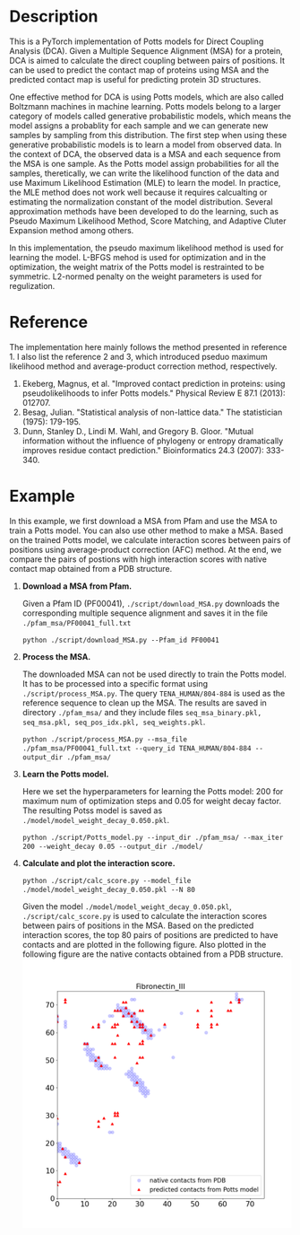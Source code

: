 # Description
This is a PyTorch implementation of Potts models for Direct Coupling Analysis (DCA). 
Given a Multiple Sequence Alignment (MSA) for a protein, DCA is aimed to calculate the direct coupling between pairs of positions.
It can be used to predict the contact map of proteins using MSA and the predicted contact map is useful for 
predicting protein 3D structures.

One effective method for DCA is using Potts models, which are also called Boltzmann machines in machine learning.
Potts models belong to a larger category of models called generative probabilistic models, which means the model 
assigns a probablity for each sample and we can generate new samples by sampling from this distribution.
The first step when using these generative probabilistic models is to learn a model from observed data.
In the context of DCA, the observed data is a MSA and each sequence from the MSA is one sample.
As the Potts model assign probabilities for all the samples, theretically, we can write the likelihood
function of the data and use Maximum Likelihood Estimation (MLE) to learn the model.
In practice, the MLE method does not work well because it requires calcualting or estimating
the normalization constant of the model distribution. Several approximation methods have been developed
to do the learning, such as Pseudo Maximum Likelihood Method, Score Matching, and Adaptive Cluter Expansion method among others.

In this implementation, the pseudo maximum likelihood method is used for learning the model. L-BFGS mehod is used for optimization and 
in the optimization, the weight matrix of the Potts model is restrainted to be symmetric. L2-normed penalty on the weight parameters is used for regulization.

# Reference
The implementation here mainly follows the method presented in reference 1. I also list the reference 2 and 3, which introduced pseduo maximum likelihood method and average-product correction method, respectively.

1. Ekeberg, Magnus, et al. "Improved contact prediction in proteins: using pseudolikelihoods to infer Potts models." Physical Review E 87.1 (2013): 012707.
2. Besag, Julian. "Statistical analysis of non-lattice data." The statistician (1975): 179-195.
3. Dunn, Stanley D., Lindi M. Wahl, and Gregory B. Gloor. "Mutual information without the influence of phylogeny or entropy dramatically improves residue contact prediction." Bioinformatics 24.3 (2007): 333-340.

# Example
In this example, we first download a MSA from Pfam and use the MSA to train a Potts model. You can also use other method to make a MSA. Based on the trained Potts model, we calculate interaction scores between pairs of positions using average-product correction (AFC) method. At the end, we compare the pairs of postions with high interaction scores with native contact map obtained from a PDB structure.

1. **Download a MSA from Pfam.**

   Given a Pfam ID (PF00041), `./script/download_MSA.py` downloads the corresponding multiple sequence alignment and saves it in the file `./pfam_msa/PF00041_full.txt`
   ```
   python ./script/download_MSA.py --Pfam_id PF00041
   ```

2. **Process the MSA.**

   The downloaded MSA can not be used directly to train the Potts model. It has to be processed into a specific format using `./script/process_MSA.py`. The query `TENA_HUMAN/804-884` is used as the reference sequence to clean up the MSA. The results are saved
   in directory `./pfam_msa/` and they include files `seq_msa_binary.pkl, seq_msa.pkl, seq_pos_idx.pkl, seq_weights.pkl`.
   ```
   python ./script/process_MSA.py --msa_file ./pfam_msa/PF00041_full.txt --query_id TENA_HUMAN/804-884 --output_dir ./pfam_msa/
   ```
   

3. **Learn the Potts model.**

   Here we set the hyperparameters for learning the Potts model: 200 for maximum num of optimization steps and 0.05 for weight decay factor. The resulting Potss model is saved as `./model/model_weight_decay_0.050.pkl`.
   ```
   python ./script/Potts_model.py --input_dir ./pfam_msa/ --max_iter 200 --weight_decay 0.05 --output_dir ./model/
   ```

4. **Calculate and plot the interaction score.**

   ```
   python ./script/calc_score.py --model_file ./model/model_weight_decay_0.050.pkl --N 80
   ```
   Given the model `./model/model_weight_decay_0.050.pkl`, `./script/calc_score.py` is used to calculate the interaction scores
   between pairs of positions in the MSA. Based on the predicted interaction scores, the top 80 pairs of positions are predicted
   to have contacts and are plotted in the following figure. Also plotted in the following figure are the native contacts obtained
   from a PDB structure.
   ![Figure](./output/contact_both.png)
